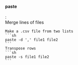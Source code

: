 #### paste
:   
    Merge lines of files

    Make a .csv file from two lists
    ```sh
    paste -d ',' file1 file2
    ```
    Transpose rows
    ```sh
    paste -s file1 file2
    ```
